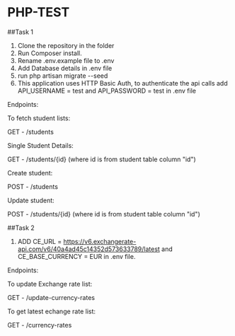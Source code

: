 # PHP-TEST

##Task 1

1. Clone the repository in the folder
2. Run Composer install.
3. Rename .env.example file to .env
4. Add Database details in .env file
5. run php artisan migrate --seed
6. This application uses HTTP Basic Auth, to authenticate the api calls add API_USERNAME = test and API_PASSWORD = test in .env file

Endpoints:

To fetch student lists:

GET - /students

Single Student Details:

GET - /students/{id} (where id is from student table column "id")

Create student:

POST - /students

Update student:

POST - /students/{id} (where id is from student table column "id")


##Task 2

1. ADD CE_URL = https://v6.exchangerate-api.com/v6/40a4ad45c14352d573633789/latest and CE_BASE_CURRENCY = EUR in .env file.

Endpoints:

To update Exchange rate list:

GET - /update-currency-rates

To get latest echange rate list:

GET - /currency-rates


